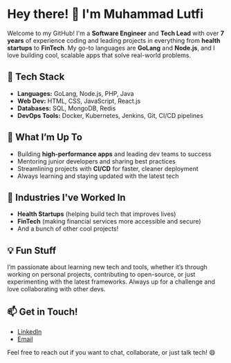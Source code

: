 # Hey there! 👋 I'm Muhammad Lutfi

Welcome to my GitHub! I'm a **Software Engineer** and **Tech Lead** with over **7 years** of experience coding and leading projects in everything from **health startups** to **FinTech**. My go-to languages are **GoLang** and **Node.js**, and I love building cool, scalable apps that solve real-world problems.

## 🔧 Tech Stack

- **Languages:** GoLang, Node.js, PHP, Java
- **Web Dev:** HTML, CSS, JavaScript, React.js
- **Databases:** SQL, MongoDB, Redis
- **DevOps Tools:** Docker, Kubernetes, Jenkins, Git, CI/CD pipelines

## 🚀 What I’m Up To

- Building **high-performance apps** and leading dev teams to success
- Mentoring junior developers and sharing best practices
- Streamlining projects with **CI/CD** for faster, cleaner deployment
- Always learning and staying updated with the latest tech

## 💼 Industries I've Worked In

- **Health Startups** (helping build tech that improves lives)
- **FinTech** (making financial services more accessible and secure)
- And a bunch of other cool projects!

## 💡 Fun Stuff

I’m passionate about learning new tech and tools, whether it’s through working on personal projects, contributing to open-source, or just experimenting with the latest frameworks. Always up for a challenge and love collaborating with other devs.

## 📫 Get in Touch!

- [LinkedIn](https://www.linkedin.com/in/mlutfib/)  
- [Email](mailto:mlutfib26@gmail.com)

Feel free to reach out if you want to chat, collaborate, or just talk tech! 😄
